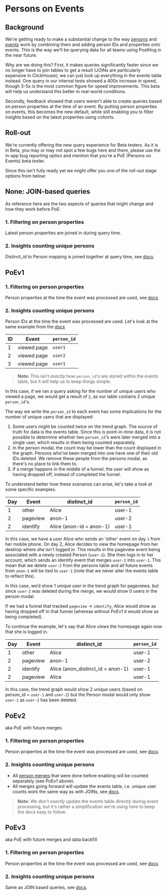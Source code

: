# Persons on Events

## Background

We're getting ready to make a substantial change to the way [persons](https://posthog.com/docs/data/persons) and [events](https://posthog.com/docs/data/events) work by combining them and adding person IDs and properties onto events. This is the way we’ll be querying data for all teams using PostHog in the near future.

Why are we doing this? First, it makes queries significantly faster since we no longer have to join tables to get a result (JOINs are particularly expensive in ClickHouse); we can just look up everything in the events table instead. One query in our internal tests showed a 400x increase in speed, though 3-5x is the most common figure for speed improvements. This beta will help us understand this better in real-world conditions.

Secondly, feedback showed that users weren't able to create queries based on person properties at the time of an event. By putting person properties on events, this becomes the new default, while still enabling you to filter insights based on the latest properties using cohorts.

## Roll-out

We're currently offering the new query experience for Beta testers. As it is in Beta, you may or may not spot a few bugs here and there, please use the in-app bug reporting option and mention that you're a PoE (Persons on Events) beta tester.

Since this isn't fully ready yet we might offer you one of the roll-out stage options from below:

## None: JOIN-based queries

As reference here are the two aspects of queries that might change and how they work before PoE:

### 1. Filtering on person properties

Latest person properties are joined in during query time.

### 2. Insights counting unique persons

Distinct_id to Person mapping is joined together at query time, see [docs](https://posthog.com/docs/how-posthog-works/queries#insights-counting-unique-persons).

## PoEv1

### 1. Filtering on person properties

Person properties at the time the event was processed are used, see [docs](https://posthog.com/docs/how-posthog-works/queries#filtering-on-person-properties)

### 2. Insights counting unique persons

Person IDs at the time the event was processed are used. Let's look at the same example from the [docs](https://posthog.com/docs/how-posthog-works/queries#insights-counting-unique-persons)

| ID  | Event       | `person_id` |
| --- | ----------- | ----------- |
| 1   | viewed page | `user1`     |
| 2   | viewed page | `user2`     |
| 3   | viewed page | `user1`     |

> **Note:** This isn't _exactly_ how `person_id`'s are stored within the events table, but it will help us to keep things simple.

In this case, if we ran a query asking for the number of unique users who viewed a page, we would get a result of `2`, as our table contains 2 unique `person_id`'s.

The way we write the `person_id` to each event has some implications for the number of unique users that are displayed:

1. Some users might be counted twice on the trend graph.
   The source of truth for data is the events table. Since this is point-in-time data, it is not possible to determine whether two `person_id`'s were later merged into a single user, which results in them being counted separately.
2. In the person modal, the count may be lower than the count displayed in the graph.
   Persons who've been merged into one have one of their old IDs deleted. We remove these people from the persons modal, as there's no place to link them to.
3. If a merge happens in the middle of a funnel, the user will show as having dropped off, instead of completed the funnel.

To understand better how these scenarios can arise, let's take a look at some specific examples.

| Day | Event    | distinct_id              | `person_id` |
| --- | -------- | ------------------------ | ----------- |
| 1   | other    | Alice                    | user-1      |
| 2   | pageview | anon-1                   | user-2      |
| 2   | identify | Alice (anon-id = anon-1) | user-1      |

In this case, we have a user Alice who sends an 'other' event on day `1` from her mobile phone.
On day 2, Alice decides to view the homepage from her desktop where she isn't logged in. This results in the pageview event being associated with a newly created Person (`user-2`).
She then logs in to her account, which sends an identify event that merges `user-2` into `user-1`.
This mean that we delete `user-2` from the persons table and all future events from `anon-1` will be tied to `user-1` (note that we never alter the events table to reflect this).

In this case, we’d show 1 unique user in the trend graph for pageviews, but since `user-2` was deleted during the merge, we would show 0 users in the person modal.

If we had a funnel that tracked `pageview` -> `identify`, Alice would show as having dropped off in that funnel (whereas without PoEv1 it would show as being completed).

To continue the example, let's say that Alice views the homepage again now that she is logged in.

| Day | Event    | distinct_id                       | `person_id` |
| --- | -------- | --------------------------------- | ----------- |
| 1   | other    | Alice                             | user-1      |
| 2   | pageview | anon-1                            | user-2      |
| 2   | identify | Alice (anon_distinct_id = anon-1) | user-1      |
| 2   | pageview | Alice                             | user-1      |

In this case, the trend graph would show 2 unique users (based on person_id = `user-1` and `user-2`) but the Person modal would only show `user-1` as `user-2` has been deleted.

## PoEv2

aka PoE with future merges

### 1. Filtering on person properties

Person properties at the time the event was processed are used, see [docs](https://posthog.com/docs/how-posthog-works/queries#filtering-on-person-properties)

### 2. Insights counting unique persons

- All [person merges](https://posthog.com/docs/how-posthog-works/ingestion-pipeline#merging-two-persons) that were done before enabling will be counted separately (see PoEv1 above).
- All merges going forward will update the events table, i.e. unique user counts work the same way as with JOINs, see [docs](https://posthog.com/docs/how-posthog-works/queries#insights-counting-unique-persons).

> **Note:** We don't _exactly_ update the events table directly during event processing, but it's rather a simplification we're using here to keep the docs easy to follow.

## PoEv3

aka PoE with future merges and data backfill

### 1. Filtering on person properties

Person properties at the time the event was processed are used, see [docs](https://posthog.com/docs/how-posthog-works/queries#filtering-on-person-properties)

### 2. Insights counting unique persons

Same as JOIN based queries, see [docs](https://posthog.com/docs/how-posthog-works/queries#insights-counting-unique-persons).
